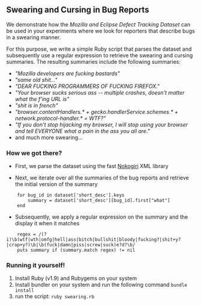 Swearing and Cursing in Bug Reports
-----------------------------------

We demonstrate how the _Mozilla and Eclipse Defect Tracking Dataset_ can be used in your experiments where we look for reporters that describe bugs in a swearing manner.

For this purpose, we write a simple Ruby script that parses the dataset and subsequently use a regular expression to retrieve the swearing and cursing summaries. The resulting summaries include the following summaries:

- _"Mozilla developers are fucking bastards"_
- _"same old shit..."_
- _"DEAR FUCKING PROGRAMMERS OF FUCKING FIREFOX."_
- _"Your browser sucks serious ass -- multiple crashes, doesn't matter what the f'ing URL is"_
- _"shit is in french"_
- _"browser.contentHandlers.* + gecko.handlerService.schemes.* + network.protocol-handler.* = WTF?"_
- _"If you don't stop hijacking my browser, I will stop using your browser and tell EVERYONE what a pain in the ass you all are."_
- and much more swearing...

### How we got there?

* First, we parse the dataset using the fast [Nokogiri](http://nokogiri.org/) XML library
	
* Next, we iterate over all the summaries of the bug reports and retrieve the initial version of the summary
```
	for bug_id in dataset['short_desc'].keys
		summary = dataset['short_desc'][bug_id].first["what"]
	end
```

* Subsequently, we apply a regular expression on the summary and the display it when it matches
```
	regex = /(?i)\b(wtf|wth|omfg|hell|ass|bitch|bullshit|bloody|fucking?|shit+y?|crap+y?)\b|\b(fuck|damn|piss|screw|suck)e?d?\b/
	puts summary if (summary.match regex) != nil
```

### Running it yourself!
1. Install Ruby (v1.9) and Rubygems on your system
2. Install bundler on your system and run the following command `bundle install`
3. run the script: `ruby swearing.rb`